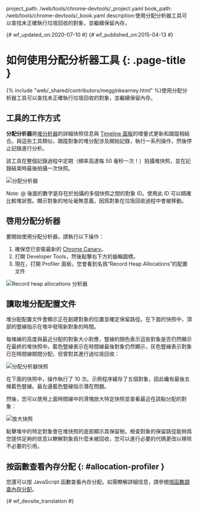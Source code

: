 project_path: /web/tools/chrome-devtools/_project.yaml
book_path: /web/tools/chrome-devtools/_book.yaml
description:使用分配分析器工具可以查找未正確執行垃圾回收的對象，並繼續保留內存。

{# wf_updated_on:2020-07-10 #}
{# wf_published_on:2015-04-13 #}

# 如何使用分配分析器工具 {: .page-title }

{% include "web/_shared/contributors/megginkearney.html" %}使用分配分析器工具可以查找未正確執行垃圾回收的對象，並繼續保留內存。



## 工具的工作方式

**分配分析器**將[堆分析器](/web/tools/chrome-devtools/profile/memory-problems/heap-snapshots)的詳細快照信息與 [Timeline 面板](/web/tools/chrome-devtools/profile/evaluate-performance/timeline-tool)的增量式更新和跟蹤相結合。與這些工具類似，跟蹤對象的堆分配涉及開始記錄，執行一系列操作，然後停止記錄進行分析。






該工具在整個記錄過程中定期（頻率高達每 50 毫秒一次！）拍攝堆快照，並在記錄結束時最後拍攝一次快照。

![分配分析器](imgs/object-tracker.png)

Note: @ 後面的數字是存在於拍攝的多個快照之間的對象 ID。使用此 ID 可以精確比較堆狀態。顯示對象的地址毫無意義，因爲對象在垃圾回收過程中會被移動。

## 啓用分配分析器

要開始使用分配分析器，請執行以下操作：

1. 確保您已安裝最新的 [Chrome Canary](https://www.google.com/intl/en/chrome/browser/canary.html)。
2. 打開 Developer Tools，然後點擊右下方的齒輪圖標。
3. 現在，打開 Profiler 面板，您會看到名爲“Record Heap Allocations”的配置文件

![Record heap allocations 分析器](imgs/record-heap.png)

## 讀取堆分配配置文件

堆分配配置文件會顯示正在創建對象的位置並確定保留路徑。在下面的快照中，頂部的豎線指示在堆中發現新對象的時間。


每條線的高度與最近分配的對象大小對應，豎線的顏色表示這些對象是否仍然顯示在最終的堆快照中。藍色豎線表示在時間線最後對象仍然顯示，灰色豎線表示對象已在時間線期間分配，但曾對其進行過垃圾回收：





![分配分析器快照](imgs/collected.png)

在下面的快照中，操作執行了 10 次。示例程序緩存了五個對象，因此纔有最後五條藍色豎線。最左邊藍色豎線指示潛在問題。



然後，您可以使用上面時間線中的滑塊放大特定快照並查看最近在該點分配的對象：


![放大快照](imgs/sliders.png)

點擊堆中的特定對象會在堆快照的底部顯示其保留樹。檢查對象的保留路徑能夠爲您提供足夠的信息以瞭解對象爲什麼未被回收，您可以進行必要的代碼更改以移除不必要的引用。

## 按函數查看內存分配 {: #allocation-profiler }

您還可以按 JavaScript 函數查看內存分配。如需瞭解詳細信息，請參閱[按函數調查內存分配](index#allocation-profile)。




{# wf_devsite_translation #}
